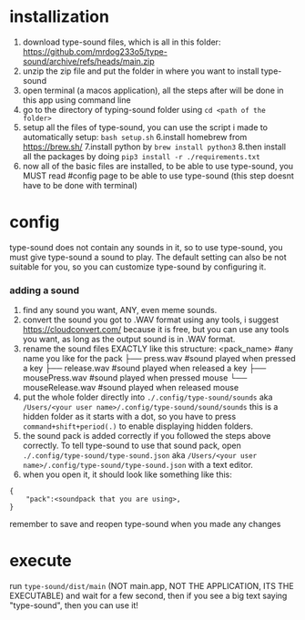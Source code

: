 # installization

 1. download type-sound files, which is all in this folder: https://github.com/mrdog233o5/type-sound/archive/refs/heads/main.zip
 2. unzip the zip file and put the folder in where you want to install type-sound
 3. open terminal (a macos application), all the steps after will be done in this app using command line
 4. go to the directory of typing-sound folder using `cd <path of the folder>`
 5. setup all the files of type-sound, you can use the script i made to automatically setup: `bash setup.sh`
 6.install homebrew from https://brew.sh/
 7.install python by `brew install python3`
 8.then install all the packages by doing `pip3 install -r ./requirements.txt`
 9. now all of the basic files are installed, to be able to use type-sound, you MUST read #config page to be able to use type-sound (this step doesnt have to be done with terminal)
# config
type-sound does not contain any sounds in it, so to use type-sound, you must give type-sound a sound to play. The default setting can also be not suitable for you, so you can customize type-sound by configuring it.

### adding a sound
1. find any sound you want, ANY, even meme sounds.
2. convert the sound you got to .WAV format using any tools, i suggest https://cloudconvert.com/ because it is free, but you can use any tools you want, as long as the output sound is in .WAV format.
3. rename the sound files EXACTLY like this structure:
	<pack_name>									#any name you like for the pack
	 ├── press.wav							#sound played when pressed a key
	 ├── release.wav 						#sound played when released a key
	 ├── mousePress.wav 				#sound played when pressed mouse
	 └── mouseRelease.wav				#sound played when released mouse
4. put the whole folder directly into `./.config/type-sound/sounds` aka `/Users/<your user name>/.config/type-sound/sound/sounds` 
this is a hidden folder as it starts with a dot, so you have to press `command+shift+period(.)` to enable displaying hidden folders.
5. the sound pack is added correctly if you followed the steps above correctly. To tell type-sound to use that sound pack, open `./.config/type-sound/type-sound.json` aka `/Users/<your user name>/.config/type-sound/type-sound.json` with a text editor.
6. when you open it, it should look like something like this:
```
{
    "pack":<soundpack that you are using>,
}
```
remember to save and reopen type-sound when you made any changes
# execute

run `type-sound/dist/main` (NOT main.app, NOT THE APPLICATION, ITS THE EXECUTABLE) and wait for a few second, then if you see a big text saying "type-sound", then you can use it!
